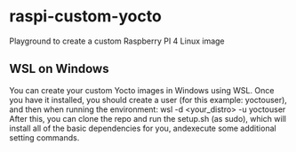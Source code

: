 # raspi-custom-yocto
Playground to create a custom Raspberry PI 4 Linux image

## WSL on Windows
You can create your custom Yocto images in Windows using WSL. Once you have it installed, you should create a user (for this example: yoctouser), and then when running the environment:
	wsl -d <your_distro> -u yoctouser
After this, you can clone the repo and run the setup.sh (as sudo), which will install all of the basic dependencies for you, andexecute some additional setting commands.
